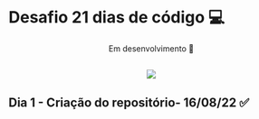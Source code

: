 # Desafio 21 dias de código 💻

<p align="center">Em desenvolvimento 🚧 </p> 
<h2 align = "center">
<img src= "https://media.giphy.com/media/3o7TKuAfCHifvPdcxG/giphy.gif">
</h2>

## Dia 1 - Criação do repositório- 16/08/22 ✅


